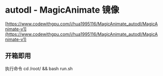 # autodl - MagicAnimate 镜像


[https://www.codewithgpu.com/i/hua1995116/MagicAnimate_autodl/MagicAnimate-v1](https://www.codewithgpu.com/i/hua1995116/MagicAnimate_autodl/MagicAnimate-v1)

## 开箱即用


执行命令 cd /root/ && bash run.sh
